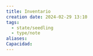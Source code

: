 ```yaml
---
title: Inventario
creation date: 2024-02-29 13:10
tags:
  - state/seedling
  - type/note
aliases: 
Capacidad:
---
```

